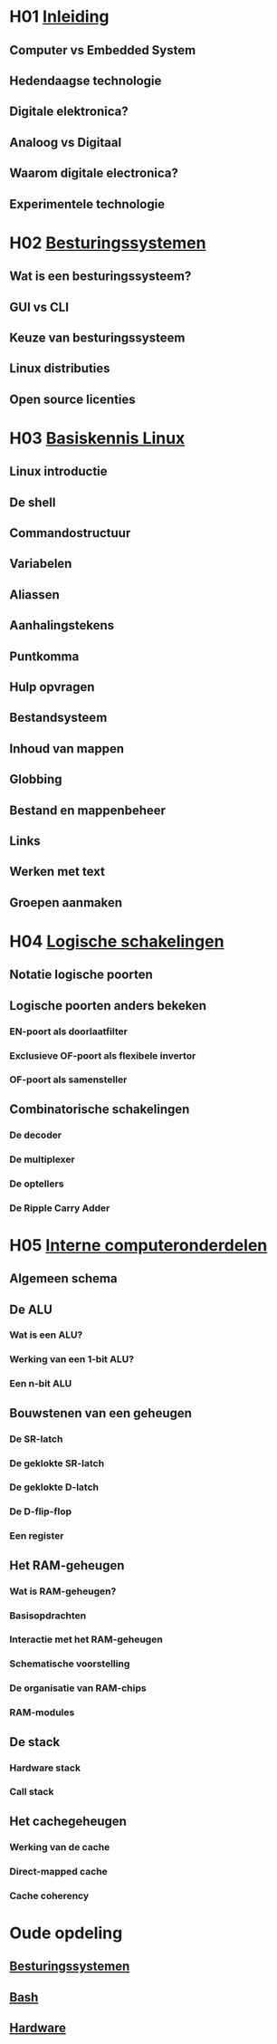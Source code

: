 # H01 [Inleiding](./H01%20Inleiding.md)
## Computer vs Embedded System
## Hedendaagse technologie
## Digitale elektronica?
## Analoog vs Digitaal
## Waarom digitale electronica?
## Experimentele technologie
# H02 [Besturingssystemen](./H02%20Besturingssystemen.md)
## Wat is een besturingssysteem?
## GUI vs CLI
## Keuze van besturingssysteem
## Linux distributies
## Open source licenties
# H03 [Basiskennis Linux](./H03%20Basiskennis%20Linux.md)
## Linux introductie
## De shell
## Commandostructuur
## Variabelen
## Aliassen
## Aanhalingstekens
## Puntkomma
## Hulp opvragen
## Bestandsysteem
## Inhoud van mappen
## Globbing
## Bestand en mappenbeheer
## Links
## Werken met text
## Groepen aanmaken
# H04 [Logische schakelingen](./H04%20Logische%20schakelingen.md)
## Notatie logische poorten
## Logische poorten anders bekeken
### EN-poort als doorlaatfilter
### Exclusieve OF-poort als flexibele invertor
### OF-poort als samensteller
## Combinatorische schakelingen
### De decoder
### De multiplexer
### De optellers
### De Ripple Carry Adder
# H05 [Interne computeronderdelen](./H05%20Interne%20computeronderdelen.md)
## Algemeen schema
## De ALU
### Wat is een ALU?
### Werking van een 1-bit ALU?
### Een n-bit ALU
## Bouwstenen van een geheugen
### De SR-latch
### De geklokte SR-latch
### De geklokte D-latch
### De D-flip-flop
### Een register
## Het RAM-geheugen
### Wat is RAM-geheugen?
### Basisopdrachten
### Interactie met het RAM-geheugen
### Schematische voorstelling
### De organisatie van RAM-chips
### RAM-modules
## De stack
### Hardware stack
### Call stack
## Het cachegeheugen
### Werking van de cache
### Direct-mapped cache
### Cache coherency


# Oude opdeling
## [Besturingssystemen](./Besturingssystemen.md)

## [Bash](./Bash.md)

## [Hardware](./Hardware.md)
